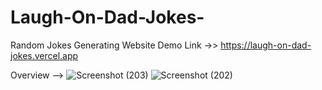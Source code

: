 # Laugh-On-Dad-Jokes-
Random Jokes Generating Website
Demo Link ->> https://laugh-on-dad-jokes.vercel.app

Overview --> ![Screenshot (203)](https://github.com/keshavkumar143/Laugh-On-Dad-Jokes-/assets/93115745/79eab0df-7f79-482e-b321-38d42b98f246)
![Screenshot (202)](https://github.com/keshavkumar143/Laugh-On-Dad-Jokes-/assets/93115745/abe4dcc6-3469-480a-9f99-e1968bfac0ec)

